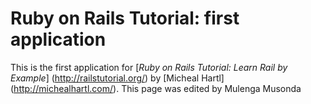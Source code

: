 # Ruby on Rails Tutorial: first application

This is the first application for
[*Ruby on Rails Tutorial: Learn Rail by Example*] (http://railstutorial.org/)
by [Micheal Hartl] (http://michealhartl.com/). This page was edited by Mulenga Musonda

